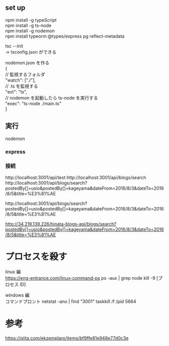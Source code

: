 ## set up

npm install -g typeScript  
npm install -g ts-node  
npm install -g nodemon  
npm install typeorm @types/express pg reflect-metadata

tsc --init  
-> tsconfig.json ができる

nodemon.json を作る  
{  
 // 監視するフォルダ  
 "watch": ["./"],  
 // .ts を監視する  
 "ext": "ts",  
 // nodemon を起動したら ts-node を実行する  
 "exec": "ts-node ./main.ts"  
}

## 実行

nodemon

### express

### 接続

http://localhost:3001/api/test
http://localhost:3001/api/blogs/search
http://localhost:3001/api/blogs/search?postedBy[]=usio&postedBy[]=kageyama&dateFrom=2016/8/3&dateTo=2016/8/5&title=%E3%81%AE

http://localhost:3001/api/blogs/search?postedBy[]=usio&postedBy[]=kageyama&dateFrom=2016/8/3&dateTo=2016/8/5&title=%E3%81%AE

http://34.219.139.226/hinata-blogs-api/blogs/search?postedBy[]=usio&postedBy[]=kageyama&dateFrom=2016/8/3&dateTo=2016/8/5&title=%E3%81%AE

# プロセスを殺す

linux 編  
https://eng-entrance.com/linux-command-ps
ps -aux | grep node
kill -9 [プロセス ID]

windows 編  
コマンドプロント
netstat -ano | find "3001"
taskkill /f /pid 5664

# 参考

https://qiita.com/ekzemplaro/items/bf9ffe81e948e77d0c3e
